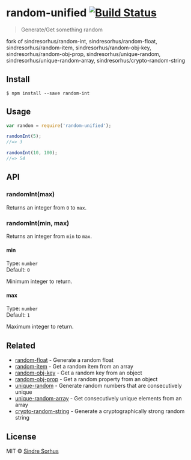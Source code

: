 # random-unified [![Build Status](https://travis-ci.org/startergate/random-unified.svg?branch=master)](https://travis-ci.org/sindresorhus/random-int)

> Generate/Get something random

fork of sindresorhus/random-int, sindresorhus/random-float, sindresorhus/random-item, sindresorhus/random-obj-key, sindresorhus/random-obj-prop, sindresorhus/unique-random, sindresorhus/unique-random-array, sindresorhus/crypto-random-string


## Install

```
$ npm install --save random-int
```


## Usage

```js
var random = require('random-unified');

randomInt(5);
//=> 3

randomInt(10, 100);
//=> 54
```


## API

### randomInt(max)

Returns an integer from `0` to `max`.

### randomInt(min, max)

Returns an integer from `min` to `max`.

#### min

Type: `number`  
Default: `0`

Minimum integer to return.

#### max

Type: `number`  
Default: `1`

Maximum integer to return.


## Related

- [random-float](https://github.com/sindresorhus/random-float) - Generate a random float
- [random-item](https://github.com/sindresorhus/random-item) - Get a random item from an array
- [random-obj-key](https://github.com/sindresorhus/random-obj-key) - Get a random key from an object
- [random-obj-prop](https://github.com/sindresorhus/random-obj-prop) - Get a random property from an object
- [unique-random](https://github.com/sindresorhus/unique-random) - Generate random numbers that are consecutively unique
- [unique-random-array](https://github.com/sindresorhus/unique-random-array) - Get consecutively unique elements from an array
- [crypto-random-string](https://github.com/sindresorhus/crypto-random-string) - Generate a cryptographically strong random string


## License

MIT © [Sindre Sorhus](http://sindresorhus.com)
